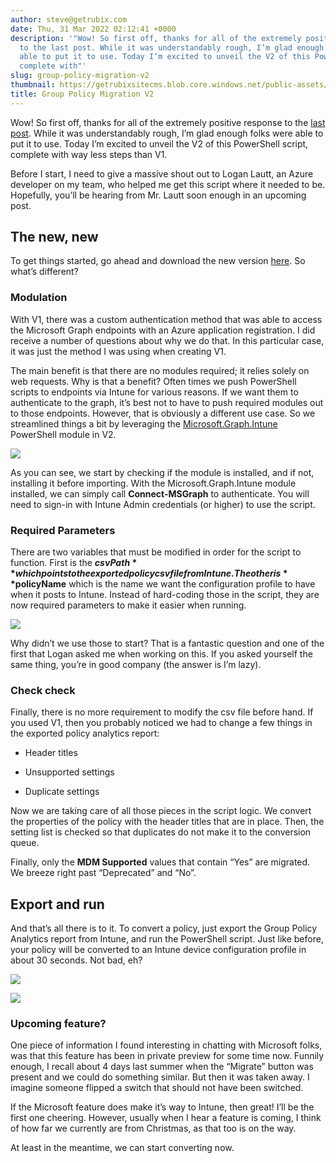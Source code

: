 ```yaml
---
author: steve@getrubix.com
date: Thu, 31 Mar 2022 02:12:41 +0000
description: '"Wow! So first off, thanks for all of the extremely positive response
  to the last post. While it was understandably rough, I’m glad enough folks were
  able to put it to use. Today I’m excited to unveil the V2 of this PowerShell script,
  complete with"'
slug: group-policy-migration-v2
thumbnail: https://getrubixsitecms.blob.core.windows.net/public-assets/content/v1/logo512.png
title: Group Policy Migration V2
---
```


Wow! So first off, thanks for all of the extremely positive response to the [last post](https://www.getrubix.com/blog/group-policy-to-intune-migration). While it was understandably rough, I’m glad enough folks were able to put it to use. Today I’m excited to unveil the V2 of this PowerShell script, complete with way less steps than V1.

Before I start, I need to give a massive shout out to Logan Lautt, an Azure developer on my team, who helped me get this script where it needed to be. Hopefully, you’ll be hearing from Mr. Lautt soon enough in an upcoming post.

The new, new
------------

To get things started, go ahead and download the new version [here](https://github.com/groovemaster17/IntunePowershell/blob/main/gpoToCspMigration_V2.ps1). So what’s different?

### Modulation

With V1, there was a custom authentication method that was able to access the Microsoft Graph endpoints with an Azure application registration. I did receive a number of questions about why we do that. In this particular case, it was just the method I was using when creating V1.

The main benefit is that there are no modules required; it relies solely on web requests. Why is that a benefit? Often times we push PowerShell scripts to endpoints via Intune for various reasons. If we want them to authenticate to the graph, it’s best not to have to push required modules out to those endpoints. However, that is obviously a different use case. So we streamlined things a bit by leveraging the [Microsoft.Graph.Intune](https://www.powershellgallery.com/packages/Microsoft.Graph.Intune/6.1907.1.0) PowerShell module in V2.

![](https://getrubixsitecms.blob.core.windows.net/public-assets/content/v1/5dd365a31aa1fd743bc30b8e/20df7112-c10f-4ca1-91ed-ea8812ab1045/2.png)

As you can see, we start by checking if the module is installed, and if not, installing it before importing. With the Microsoft.Graph.Intune module installed, we can simply call **Connect-MSGraph** to authenticate. You will need to sign-in with Intune Admin credentials (or higher) to use the script.

### Required Parameters

There are two variables that must be modified in order for the script to function. First is the **$csvPath** which points to the exported policy csv file from Intune. The other is **$policyName** which is the name we want the configuration profile to have when it posts to Intune. Instead of hard-coding those in the script, they are now required parameters to make it easier when running.

![](https://getrubixsitecms.blob.core.windows.net/public-assets/content/v1/5dd365a31aa1fd743bc30b8e/09ec5d4b-7afd-415a-a710-158a7b2e2c15/1.png)

Why didn’t we use those to start? That is a fantastic question and one of the first that Logan asked me when working on this. If you asked yourself the same thing, you’re in good company (the answer is I’m lazy).

### Check check

Finally, there is no more requirement to modify the csv file before hand. If you used V1, then you probably noticed we had to change a few things in the exported policy analytics report:

-   Header titles
    
-   Unsupported settings
    
-   Duplicate settings
    

Now we are taking care of all those pieces in the script logic. We convert the properties of the policy with the header titles that are in place. Then, the setting list is checked so that duplicates do not make it to the conversion queue.

Finally, only the **MDM Supported** values that contain “Yes” are migrated. We breeze right past “Deprecated” and “No”.

Export and run
--------------

And that’s all there is to it. To convert a policy, just export the Group Policy Analytics report from Intune, and run the PowerShell script. Just like before, your policy will be converted to an Intune device configuration profile in about 30 seconds. Not bad, eh?

![](https://getrubixsitecms.blob.core.windows.net/public-assets/content/v1/5dd365a31aa1fd743bc30b8e/56773c7f-2be4-4b10-a36a-53d29aacc585/3.png)

![](https://getrubixsitecms.blob.core.windows.net/public-assets/content/v1/5dd365a31aa1fd743bc30b8e/58751a37-082e-43c9-addb-cb47ff6959b1/4.png)

### Upcoming feature?

One piece of information I found interesting in chatting with Microsoft folks, was that this feature has been in private preview for some time now. Funnily enough, I recall about 4 days last summer when the “Migrate” button was present and we could do something similar. But then it was taken away. I imagine someone flipped a switch that should not have been switched.

If the Microsoft feature does make it’s way to Intune, then great! I’ll be the first one cheering. However, usually when I hear a feature is coming, I think of how far we currently are from Christmas, as that too is on the way.

At least in the meantime, we can start converting now.